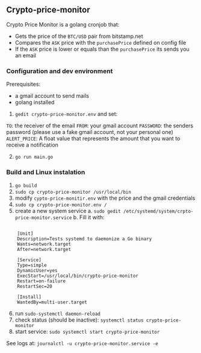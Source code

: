 
## Crypto-price-monitor

Crypto Price Monitor is a golang cronjob that: 

- Gets the price of the `BTC/USD` pair from bitstamp.net
- Compares the `ASK` price with the `purchasePrice` defined on config file
- If the `ASK` price is lower or equals than the `purchasePrice` its sends you an email

### Configuration and dev environment

Prerequisites: 
- a gmail account to send mails
- golang installed

1. `gedit crypto-price-monitor.env` and set:

`TO`: the receiver of the email
`FROM`: your gmail account
`PASSWORD`: the senders password (please use a fake gmail account, not your personal one)
`ALERT_PRICE`: A float value that represents the amount that you want to receive a notification

2. `go run main.go`


### Build and Linux instalation

1. `go build`
2. `sudo cp crypto-price-monitor /usr/local/bin`
3. modify `cypto-price-monitir.env` with the price and the gmail credentials
4. `sudo cp crypto-price-monitor.env /`
5. create a new system service 
    a. `sudo gedit /etc/systemd/system/crpto-price-monitor.service`
    b. Fill it with: 
    
```

    [Unit]
    Description=Tests systemd to daemonize a Go binary
    Wants=network.target
    After=network.target

    [Service]
    Type=simple
    DynamicUser=yes
    ExecStart=/usr/local/bin/crypto-price-monitor 
    Restart=on-failure
    RestartSec=20

    [Install]
    WantedBy=multi-user.target

```

6. run `sudo-systemctl daemon-reload`
7. check status (should be inactive): `systemctl status crypto-price-monitor`
8. start service: `sudo systemctl start crypto-price-monitor`


See logs at: `journalctl -u crypto-price-monitor.service -e `



